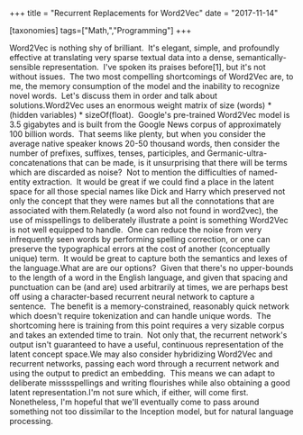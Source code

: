 +++
title = "Recurrent Replacements for Word2Vec"
date = "2017-11-14"

[taxonomies]
tags=["Math,","Programming"]
+++

Word2Vec is nothing shy of brilliant.  It's elegant, simple, and profoundly effective at translating very sparse textual data into a dense, semantically-sensible representation.  I've spoken its praises before\[1], but it's not without issues.  The two most compelling shortcomings of Word2Vec are, to me, the memory consumption of the model and the inability to recognize novel words.  Let's discuss them in order and talk about solutions.Word2Vec uses an enormous weight matrix of size (words) \* (hidden variables) \* sizeOf(float).  Google's pre-trained Word2Vec model is 3.5 gigabytes and is built from the Google News corpus of approximately 100 billion words.  That seems like plenty, but when you consider the average native speaker knows 20-50 thousand words, then consider the number of prefixes, suffixes, tenses, participles, and Germanic-ultra-concatenations that can be made, is it unsurprising that there will be terms which are discarded as noise?  Not to mention the difficulties of named-entity extraction.  It would be great if we could find a place in the latent space for all those special names like Dick and Harry which preserved not only the concept that they were names but all the connotations that are associated with them.Relatedly (a word also not found in word2vec), the use of misspellings to deliberately illustrate a point is something Word2Vec is not well equipped to handle.  One can reduce the noise from very infrequently seen words by performing spelling correction, or one can preserve the typographical errors at the cost of another (conceptually unique) term.  It would be great to capture both the semantics and lexes of the language.What are are our options?  Given that there's no upper-bounds to the length of a word in the English language, and given that spacing and punctuation can be (and are) used arbitrarily at times, we are perhaps best off using a character-based recurrent neural network to capture a sentence.  The benefit is a memory-constrained, reasonably quick network which doesn't require tokenization and can handle unique words.  The shortcoming here is training from this point requires a very sizable corpus and takes an extended time to train.  Not only that, the recurrent network's output isn't guaranteed to have a useful, continuous representation of the latent concept space.We may also consider hybridizing Word2Vec and recurrent networks, passing each word through a recurrent network and using the output to predict an embedding.  This means we can adapt to deliberate misssspellings and writing flourishes while also obtaining a good latent representation.I'm not sure which, if either, will come first.  Nonetheless, I'm hopeful that we'll eventually come to pass around something not too dissimilar to the Inception model, but for natural language processing.
